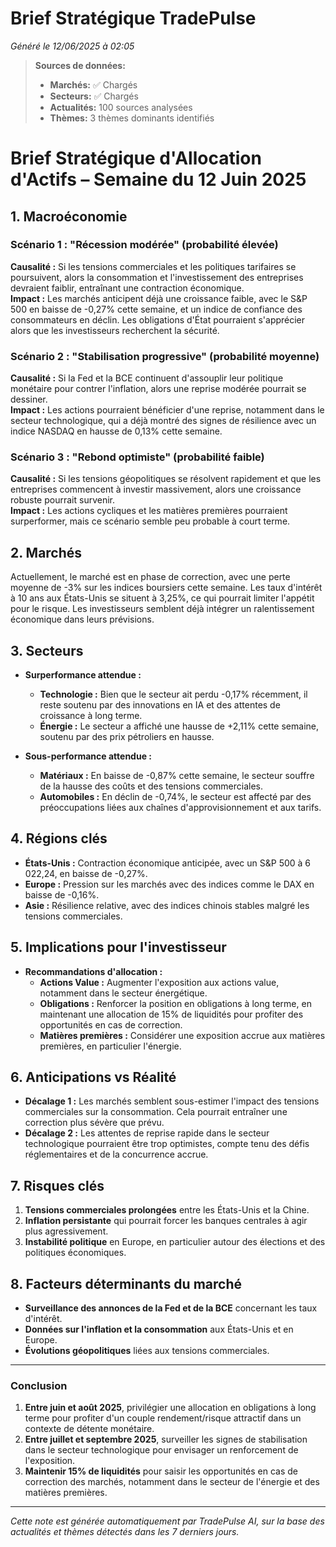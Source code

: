 # Brief Stratégique TradePulse

*Généré le 12/06/2025 à 02:05*

> **Sources de données:**
> - **Marchés:** ✅ Chargés
> - **Secteurs:** ✅ Chargés
> - **Actualités:** 100 sources analysées
> - **Thèmes:** 3 thèmes dominants identifiés

# Brief Stratégique d'Allocation d'Actifs – Semaine du 12 Juin 2025

## 1. Macroéconomie

### Scénario 1 : "Récession modérée" (probabilité élevée)
**Causalité :** Si les tensions commerciales et les politiques tarifaires se poursuivent, alors la consommation et l'investissement des entreprises devraient faiblir, entraînant une contraction économique.  
**Impact :** Les marchés anticipent déjà une croissance faible, avec le S&P 500 en baisse de -0,27% cette semaine, et un indice de confiance des consommateurs en déclin. Les obligations d'État pourraient s'apprécier alors que les investisseurs recherchent la sécurité.

### Scénario 2 : "Stabilisation progressive" (probabilité moyenne)
**Causalité :** Si la Fed et la BCE continuent d'assouplir leur politique monétaire pour contrer l'inflation, alors une reprise modérée pourrait se dessiner.  
**Impact :** Les actions pourraient bénéficier d'une reprise, notamment dans le secteur technologique, qui a déjà montré des signes de résilience avec un indice NASDAQ en hausse de 0,13% cette semaine.

### Scénario 3 : "Rebond optimiste" (probabilité faible)
**Causalité :** Si les tensions géopolitiques se résolvent rapidement et que les entreprises commencent à investir massivement, alors une croissance robuste pourrait survenir.  
**Impact :** Les actions cycliques et les matières premières pourraient surperformer, mais ce scénario semble peu probable à court terme.

## 2. Marchés
Actuellement, le marché est en phase de correction, avec une perte moyenne de -3% sur les indices boursiers cette semaine. Les taux d'intérêt à 10 ans aux États-Unis se situent à 3,25%, ce qui pourrait limiter l'appétit pour le risque. Les investisseurs semblent déjà intégrer un ralentissement économique dans leurs prévisions.

## 3. Secteurs
- **Surperformance attendue :** 
  - **Technologie :** Bien que le secteur ait perdu -0,17% récemment, il reste soutenu par des innovations en IA et des attentes de croissance à long terme.
  - **Énergie :** Le secteur a affiché une hausse de +2,11% cette semaine, soutenu par des prix pétroliers en hausse.
  
- **Sous-performance attendue :** 
  - **Matériaux :** En baisse de -0,87% cette semaine, le secteur souffre de la hausse des coûts et des tensions commerciales.
  - **Automobiles :** En déclin de -0,74%, le secteur est affecté par des préoccupations liées aux chaînes d'approvisionnement et aux tarifs.

## 4. Régions clés
- **États-Unis :** Contraction économique anticipée, avec un S&P 500 à 6 022,24, en baisse de -0,27%.
- **Europe :** Pression sur les marchés avec des indices comme le DAX en baisse de -0,16%.
- **Asie :** Résilience relative, avec des indices chinois stables malgré les tensions commerciales.

## 5. Implications pour l'investisseur
- **Recommandations d'allocation :**
  - **Actions Value :** Augmenter l'exposition aux actions value, notamment dans le secteur énergétique.
  - **Obligations :** Renforcer la position en obligations à long terme, en maintenant une allocation de 15% de liquidités pour profiter des opportunités en cas de correction.
  - **Matières premières :** Considérer une exposition accrue aux matières premières, en particulier l'énergie.

## 6. Anticipations vs Réalité
- **Décalage 1 :** Les marchés semblent sous-estimer l'impact des tensions commerciales sur la consommation. Cela pourrait entraîner une correction plus sévère que prévu.
- **Décalage 2 :** Les attentes de reprise rapide dans le secteur technologique pourraient être trop optimistes, compte tenu des défis réglementaires et de la concurrence accrue.

## 7. Risques clés
1. **Tensions commerciales prolongées** entre les États-Unis et la Chine.
2. **Inflation persistante** qui pourrait forcer les banques centrales à agir plus agressivement.
3. **Instabilité politique** en Europe, en particulier autour des élections et des politiques économiques.

## 8. Facteurs déterminants du marché
- **Surveillance des annonces de la Fed et de la BCE** concernant les taux d'intérêt.
- **Données sur l'inflation et la consommation** aux États-Unis et en Europe.
- **Évolutions géopolitiques** liées aux tensions commerciales.

---

### Conclusion
1. **Entre juin et août 2025**, privilégier une allocation en obligations à long terme pour profiter d'un couple rendement/risque attractif dans un contexte de détente monétaire.
2. **Entre juillet et septembre 2025**, surveiller les signes de stabilisation dans le secteur technologique pour envisager un renforcement de l'exposition.
3. **Maintenir 15% de liquidités** pour saisir les opportunités en cas de correction des marchés, notamment dans le secteur de l'énergie et des matières premières.

---

*Cette note est générée automatiquement par TradePulse AI, sur la base des actualités et thèmes détectés dans les 7 derniers jours.*
